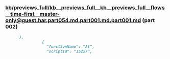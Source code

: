 ### kb/previews_full/kb__previews_full__kb__previews_full__flows__time-first__master-only@guest.har.part054.md.part001.md.part001.md (part 002)

```md
      },
                {
                  "functionName": "At",
                  "scriptId": "15257",
               
```

```
